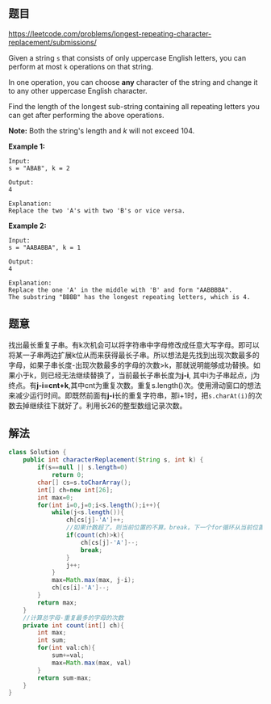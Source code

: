 ## 题目

https://leetcode.com/problems/longest-repeating-character-replacement/submissions/

Given a string `s` that consists of only uppercase English letters, you can perform at most `k` operations on that string.

In one operation, you can choose **any** character of the string and change it to any other uppercase English character.

Find the length of the longest sub-string containing all repeating letters you can get after performing the above operations.

**Note:**
Both the string's length and *k* will not exceed 104.

**Example 1:**

```
Input:
s = "ABAB", k = 2

Output:
4

Explanation:
Replace the two 'A's with two 'B's or vice versa.
```

 

**Example 2:**

```
Input:
s = "AABABBA", k = 1

Output:
4

Explanation:
Replace the one 'A' in the middle with 'B' and form "AABBBBA".
The substring "BBBB" has the longest repeating letters, which is 4.
```



## 题意

找出最长重复子串。有k次机会可以将字符串中字母修改成任意大写字母。即可以将某一子串两边扩展k位从而来获得最长子串。所以想法是先找到出现次数最多的字母，如果子串长度-出现次数最多的字母的次数>k，那就说明能够成功替换。如果小于k，则已经无法继续替换了，当前最长子串长度为**j-i**, 其中i为子串起点，j为终点。有**j-i=cnt+k**,其中cnt为重复次数。重复s.length()次。使用滑动窗口的想法来减少运行时间。即既然前面有**j-i**长的重复字符串，那i+1时，把`s.charAt(i)`的次数去掉继续往下就好了。利用长26的整型数组记录次数。

## 解法

```java
class Solution {
    public int characterReplacement(String s, int k) {
        if(s==null || s.length=0)
        	return 0;   
        char[] cs=s.toCharArray();
        int[] ch=new int[26];
        int max=0;
        for(int i=0,j=0;i<s.length();i++){
            while(j<s.length()){
                ch[cs[j]-'A']++;
                //如果计数超了。则当前位置的不算。break。下一个for循环从当前位置开始
                if(count(ch)>k){ 
                	ch[cs[j]-'A']--;
                    break;
                }
                j++;
            }
            max=Math.max(max, j-i);
            ch[cs[i]-'A']--;
        }
        return max;
    }
    //计算总字母-重复最多的字母的次数
    private int count(int[] ch){
        int max;
        int sum;
        for(int val:ch){
            sum+=val;
            max=Math.max(max, val)
        }
        return sum-max;
    }
}

```





